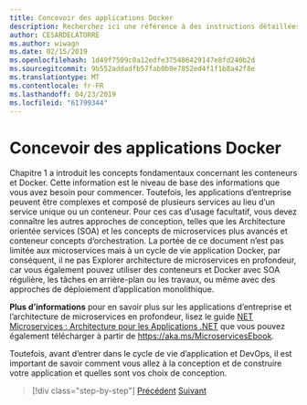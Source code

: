 ```yaml
---
title: Concevoir des applications Docker
description: Recherchez ici une référence à des instructions détaillées sur l’architecture de microservices, car il s’agit d’une rubrique qui n’est pas détaillé dans ce guide.
author: CESARDELATORRE
ms.author: wiwagn
ms.date: 02/15/2019
ms.openlocfilehash: 1d49f7509c0a12edfe375486429147e8fd240b2d
ms.sourcegitcommit: 9b552addadfb57fab0b9e7852ed4f1f1b8a42f8e
ms.translationtype: MT
ms.contentlocale: fr-FR
ms.lasthandoff: 04/23/2019
ms.locfileid: "61799344"
---
```

# <a name="design-docker-applications"></a>Concevoir des applications Docker

Chapitre 1 a introduit les concepts fondamentaux concernant les conteneurs et Docker. Cette information est le niveau de base des informations que vous avez besoin pour commencer. Toutefois, les applications d’entreprise peuvent être complexes et composé de plusieurs services au lieu d’un service unique ou un conteneur. Pour ces cas d’usage facultatif, vous devez connaître les autres approches de conception, telles que les Architecture orientée services (SOA) et les concepts de microservices plus avancés et conteneur concepts d’orchestration. La portée de ce document n’est pas limitée aux microservices mais à un cycle de vie application Docker, par conséquent, il ne pas Explorer architecture de microservices en profondeur, car vous également pouvez utiliser des conteneurs et Docker avec SOA régulière, les tâches en arrière-plan ou les travaux, ou même avec des approches de déploiement d’application monolithique.

**Plus d’informations** pour en savoir plus sur les applications d’entreprise et l’architecture de microservices en profondeur, lisez le guide [NET Microservices : Architecture pour les Applications .NET](../../microservices-architecture/index.md) que vous pouvez également télécharger à partir de <https://aka.ms/MicroservicesEbook>.

Toutefois, avant d’entrer dans le cycle de vie d’application et DevOps, il est important de savoir comment vous allez à la conception et de construire votre application et quelles sont vos choix de conception.

>[!div class="step-by-step"]
>[Précédent](index.md)
>[Suivant](common-container-design-principles.md)